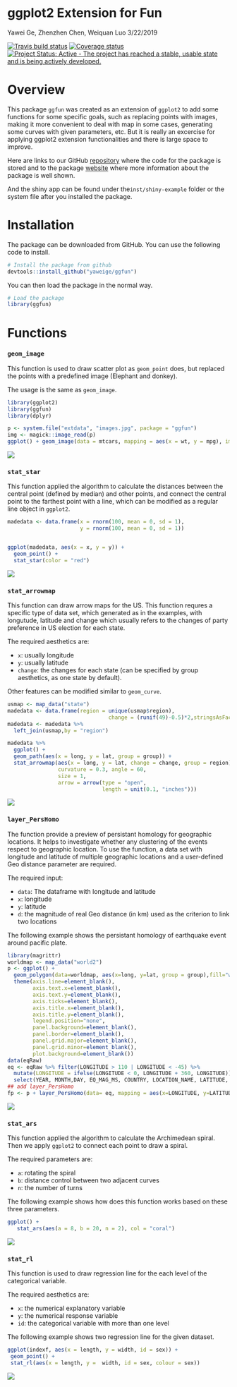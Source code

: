 ggplot2 Extension for Fun
================
Yawei Ge, Zhenzhen Chen, Weiquan Luo
3/22/2019

[![Travis build status](https://travis-ci.org/yaweige/ggfun.svg?branch=master)](https://travis-ci.org/yaweige/ggfun) [![Coverage status](https://codecov.io/gh/yaweige/ggfun/branch/master/graph/badge.svg)](https://codecov.io/github/yaweige/ggfun?branch=master) [![Project Status: Active - The project has reached a stable, usable state and is being actively developed.](https://www.repostatus.org/badges/latest/active.svg)](https://www.repostatus.org/#active)

Overview
========

This package `ggfun` was created as an extension of `ggplot2` to add some functions for some specific goals, such as replacing points with images, making it more convenient to deal with map in some cases, generating some curves with given parameters, etc. But it is really an excercise for applying ggplot2 extension functionalities and there is large space to improve.

Here are links to our GitHub [repository](https://github.com/yaweige/ggfun) where the code for the package is stored and to the package [website](https://yaweige.github.io/ggfun) where more information about the package is well shown.

And the shiny app can be found under the`inst/shiny-example` folder or the system file after you installed the package.

Installation
============

The package can be downloaded from GitHub. You can use the following code to install.

``` r
# Install the package from github
devtools::install_github("yaweige/ggfun")
```

You can then load the package in the normal way.

``` r
# Load the package
library(ggfun)
```

Functions
=========

### `geom_image`

This function is used to draw scatter plot as `geom_point` does, but replaced the points with a predefined image (Elephant and donkey).

The usage is the same as `geom_image`.

``` r
library(ggplot2)
library(ggfun)
library(dplyr)

p <- system.file("extdata", "images.jpg", package = "ggfun")
img <- magick::image_read(p)
ggplot() + geom_image(data = mtcars, mapping = aes(x = wt, y = mpg), img = img, size =0.05)
```

![](README_files/figure-markdown_github/unnamed-chunk-3-1.png)

### `stat_star`

This function applied the algorithm to calculate the distances between the central point (defined by median) and other points, and connect the central point to the farthest point with a line, which can be modified as a regular line object in `ggplot2`.

``` r
madedata <- data.frame(x = rnorm(100, mean = 0, sd = 1),
                       y = rnorm(100, mean = 0, sd = 1))


ggplot(madedata, aes(x = x, y = y)) +
  geom_point() +
  stat_star(color = "red")
```

![](README_files/figure-markdown_github/unnamed-chunk-4-1.png)

### `stat_arrowmap`

This function can draw arrow maps for the US. This function requres a specific type of data set, which generated as in the examples, with longutude, latitude and change which usually refers to the changes of party preference in US election for each state.

The required aesthetics are:

-   `x`: usually longitude
-   `y`: usually latitude
-   `change`: the changes for each state (can be specified by group aesthetics, as one state by default).

Other features can be modified similar to `geom_curve`.

``` r
usmap <- map_data("state")
madedata <- data.frame(region = unique(usmap$region), 
                                change = (runif(49)-0.5)*2,stringsAsFactors = FALSE)
madedata <- madedata %>%
  left_join(usmap,by = "region")
```

``` r
madedata %>%
  ggplot() +
  geom_path(aes(x = long, y = lat, group = group)) +
  stat_arrowmap(aes(x = long, y = lat, change = change, group = region),
                curvature = 0.3, angle = 60,
                size = 1,
                arrow = arrow(type = "open",
                              length = unit(0.1, "inches")))
```

![](README_files/figure-markdown_github/unnamed-chunk-6-1.png)

### `layer_PersHomo`

The function provide a preview of persistant homology for geographic locations. It helps to investigate whether any clustering of the events respect to geographic location. To use the function, a data set with longitude and latitude of multiple geographic locations and a user-defined Geo distance parameter are required.

The required input:

-   `data`: The dataframe with longitude and latitude
-   `x`: longitude
-   `y`: latitude
-   `d`: the magnitude of real Geo distance (in km) used as the criterion to link two locations

The following example shows the persistant homology of earthquake event around pacific plate.

``` r
library(magrittr) 
worldmap <- map_data("world2")
p <- ggplot() +
  geom_polygon(data=worldmap, aes(x=long, y=lat, group = group),fill="white", colour="#7f7f7f", size=0.5) +
  theme(axis.line=element_blank(),
        axis.text.x=element_blank(),
        axis.text.y=element_blank(),
        axis.ticks=element_blank(),
        axis.title.x=element_blank(),
        axis.title.y=element_blank(),
        legend.position="none",
        panel.background=element_blank(),
        panel.border=element_blank(),
        panel.grid.major=element_blank(),
        panel.grid.minor=element_blank(),
        plot.background=element_blank())
data(eqRaw)
eq <- eqRaw %>% filter(LONGITUDE > 110 | LONGITUDE < -45) %>%
  mutate(LONGITUDE = ifelse(LONGITUDE < 0, LONGITUDE + 360, LONGITUDE)) %>%
  select(YEAR, MONTH,DAY, EQ_MAG_MS, COUNTRY, LOCATION_NAME, LATITUDE, LONGITUDE)
## add layer_PersHomo
fp <- p + layer_PersHomo(data= eq, mapping = aes(x=LONGITUDE, y=LATITUDE), d=450000, colour = "blue"); fp
```

![](README_files/figure-markdown_github/unnamed-chunk-7-1.png)

### `stat_ars`

This function applied the algorithm to calculate the Archimedean spiral. Then we apply `ggplot2` to connect each point to draw a spiral.

The required parameters are:

-   `a`: rotating the spiral
-   `b`: distance control between two adjacent curves
-   `n`: the number of turns

The following example shows how does this function works based on these three parameters.

``` r
ggplot() +
   stat_ars(aes(a = 8, b = 20, n = 2), col = "coral")
```

![](README_files/figure-markdown_github/unnamed-chunk-8-1.png)

### `stat_rl`

This function is used to draw regression line for the each level of the categorical variable.

The required aesthetics are:

-   `x`: the numerical explanatory variable
-   `y`: the numerical response variable
-   `id`: the categorical variable with more than one level

The following example shows two regression line for the given dataset.

``` r
ggplot(indexf, aes(x = length, y = width, id = sex)) +
 geom_point() +
 stat_rl(aes(x = length, y =  width, id = sex, colour = sex))
```

![](README_files/figure-markdown_github/unnamed-chunk-9-1.png)
